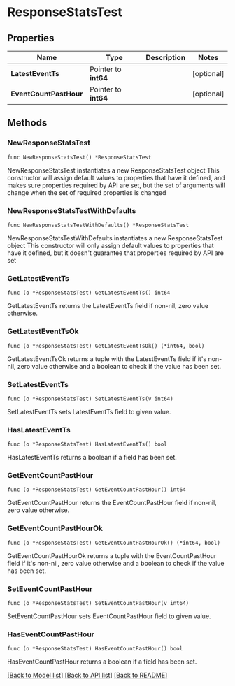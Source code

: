 # ResponseStatsTest

## Properties

Name | Type | Description | Notes
------------ | ------------- | ------------- | -------------
**LatestEventTs** | Pointer to **int64** |  | [optional] 
**EventCountPastHour** | Pointer to **int64** |  | [optional] 

## Methods

### NewResponseStatsTest

`func NewResponseStatsTest() *ResponseStatsTest`

NewResponseStatsTest instantiates a new ResponseStatsTest object
This constructor will assign default values to properties that have it defined,
and makes sure properties required by API are set, but the set of arguments
will change when the set of required properties is changed

### NewResponseStatsTestWithDefaults

`func NewResponseStatsTestWithDefaults() *ResponseStatsTest`

NewResponseStatsTestWithDefaults instantiates a new ResponseStatsTest object
This constructor will only assign default values to properties that have it defined,
but it doesn't guarantee that properties required by API are set

### GetLatestEventTs

`func (o *ResponseStatsTest) GetLatestEventTs() int64`

GetLatestEventTs returns the LatestEventTs field if non-nil, zero value otherwise.

### GetLatestEventTsOk

`func (o *ResponseStatsTest) GetLatestEventTsOk() (*int64, bool)`

GetLatestEventTsOk returns a tuple with the LatestEventTs field if it's non-nil, zero value otherwise
and a boolean to check if the value has been set.

### SetLatestEventTs

`func (o *ResponseStatsTest) SetLatestEventTs(v int64)`

SetLatestEventTs sets LatestEventTs field to given value.

### HasLatestEventTs

`func (o *ResponseStatsTest) HasLatestEventTs() bool`

HasLatestEventTs returns a boolean if a field has been set.

### GetEventCountPastHour

`func (o *ResponseStatsTest) GetEventCountPastHour() int64`

GetEventCountPastHour returns the EventCountPastHour field if non-nil, zero value otherwise.

### GetEventCountPastHourOk

`func (o *ResponseStatsTest) GetEventCountPastHourOk() (*int64, bool)`

GetEventCountPastHourOk returns a tuple with the EventCountPastHour field if it's non-nil, zero value otherwise
and a boolean to check if the value has been set.

### SetEventCountPastHour

`func (o *ResponseStatsTest) SetEventCountPastHour(v int64)`

SetEventCountPastHour sets EventCountPastHour field to given value.

### HasEventCountPastHour

`func (o *ResponseStatsTest) HasEventCountPastHour() bool`

HasEventCountPastHour returns a boolean if a field has been set.


[[Back to Model list]](../README.md#documentation-for-models) [[Back to API list]](../README.md#documentation-for-api-endpoints) [[Back to README]](../README.md)


